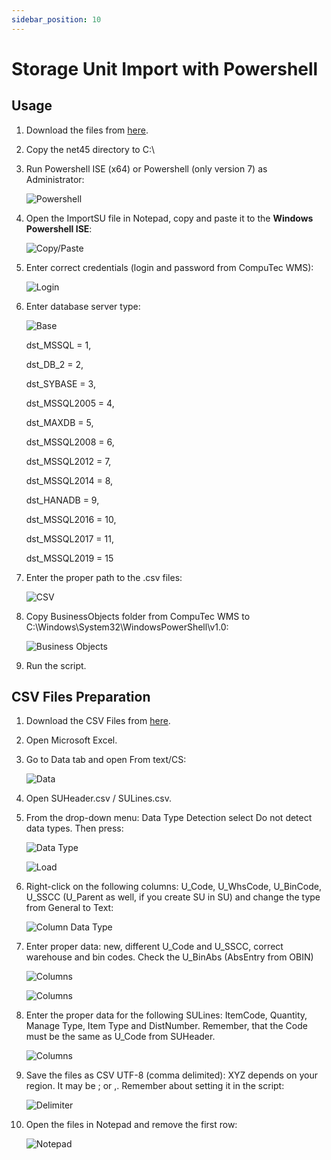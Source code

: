 ```yaml
---
sidebar_position: 10
---
```


# Storage Unit Import with Powershell

## Usage

1. Download the files from [here](https://github.com/CompuTec/processforce-powershell/tree/main/ImportSU).
2. Copy the net45 directory to C:\
3. Run Powershell ISE (x64) or Powershell (only version 7) as Administrator:

    ![Powershell](./media/run-powershell.webp)
4. Open the ImportSU file in Notepad, copy and paste it to the **Windows Powershell ISE**:

    ![Copy/Paste](./media/copy-paste.webp)
5. Enter correct credentials (login and password from CompuTec WMS):

    ![Login](./media/login-database.webp)
6. Enter database server type:

    ![Base](./media/database-server-type.webp)

    dst_MSSQL = 1,

    dst_DB_2 = 2,

    dst_SYBASE = 3,

    dst_MSSQL2005 = 4,

    dst_MAXDB = 5,

    dst_MSSQL2008 = 6,

    dst_MSSQL2012 = 7,

    dst_MSSQL2014 = 8,

    dst_HANADB = 9,

    dst_MSSQL2016 = 10,

    dst_MSSQL2017 = 11,

    dst_MSSQL2019 = 15
7. Enter the proper path to the .csv files:

    ![CSV](./media/csv-path.webp)
8. Copy BusinessObjects folder from CompuTec WMS to C:\Windows\System32\WindowsPowerShell\v1.0:

    ![Business Objects](./media/business-object.webp)
9. Run the script.

## CSV Files Preparation

1. Download the CSV Files from [here](https://github.com/CompuTec/processforce-powershell/tree/main/ImportSU).
2. Open Microsoft Excel.
3. Go to Data tab and open From text/CS:

    ![Data](./media/from-csv.png)
4. Open SUHeader.csv / SULines.csv.
5. From the drop-down menu: Data Type Detection select Do not detect data types. Then press:

    ![Data Type](./media/data-type.webp)

    ![Load](./media/load.webp)
6. Right-click on the following columns: U_Code, U_WhsCode, U_BinCode, U_SSCC (U_Parent as well, if you create SU in SU) and change the type from General to Text:

    ![Column Data Type](./media/column-data-type.webp)
7. Enter proper data: new, different U_Code and U_SSCC, correct warehouse and bin codes. Check the U_BinAbs (AbsEntry from OBIN)

    ![Columns](./media/columns.webp)

    ![Columns](./media/obin.webp)
8. Enter the proper data for the following SULines: ItemCode, Quantity, Manage Type, Item Type and DistNumber. Remember, that the Code must be the same as U_Code from SUHeader.

    ![Columns](./media/columns-2.webp)
9. Save the files as CSV UTF-8 (comma delimited):
   XYZ depends on your region. It may be ; or ,. Remember about setting it in the script:

    ![Delimiter](./media/delimiter.webp)
10. Open the files in Notepad and remove the first row:

    ![Notepad](./media/notepad.webp)
